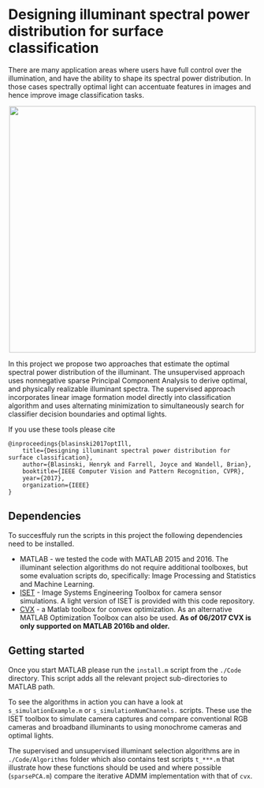 # Designing illuminant spectral power distribution for surface classification

There are many application areas where users have full control over the illumination, and have the ability to shape its spectral power distribution. In those cases spectrally optimal light can accentuate features in images and hence improve image classification tasks.

<p align="center"> 
<img width="500px" src="https://github.com/hblasins/optIll/blob/master/Figures/Overview.png">
</p>

In this project we propose two approaches that estimate the optimal spectral power distribution of the illuminant. The unsupervised approach uses nonnegative sparse Principal Component Analysis to derive optimal, and physically realizable illuminant spectra. The supervised approach incorporates linear image formation model directly into classification algorithm and uses alternating minimization to simultaneously search for classifier decision boundaries and optimal lights.

If you use these tools please cite
```
@inproceedings{blasinski2017optIll,
    title={Designing illuminant spectral power distribution for surface classification},
    author={Blasinski, Henryk and Farrell, Joyce and Wandell, Brian},
    booktitle={IEEE Computer Vision and Pattern Recognition, CVPR},
    year={2017},
    organization={IEEE}
}
```

## Dependencies

To succesffuly run the scripts in this project the following dependencies need to be 
installed.

* MATLAB - we tested the code with MATLAB 2015 and 2016. The illuminant selection algorithms do not require additional toolboxes, but some evaluation scripts do, specifically: Image Processing and Statistics and Machine Learning.
* [ISET](http://imageval.com) - Image Systems Engineering Toolbox for camera sensor simulations. A light version of ISET is provided with this code repository.
* [CVX](http://cvxr.com/) - a Matlab toolbox for convex optimization. As an alternative MATLAB Optimization Toolbox can also be used. **As of 06/2017 CVX is only supported on MATLAB 2016b and older.**

## Getting started

Once you start MATLAB please run the `install.m` script from the `./Code` directory. This script adds all the relevant project sub-directories to MATLAB path.

To see the algorithms in action you can have a look at `s_simulationExample.m` or `s_simulationNumChannels.` scripts. These use the ISET toolbox to simulate camera captures and compare conventional RGB cameras and broadband illuminants to using monochrome cameras and optimal lights. 

The supervised and unsupervised illuminant selection algorithms are in `./Code/Algorithms` folder which also contains test scripts `t_***.m` that illustrate how these functions should be used and where possible (`sparsePCA.m`) compare the iterative ADMM implementation with that of `cvx`.


